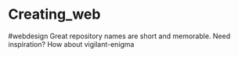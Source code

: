 # Creating_web
#webdesign Great repository names are short and memorable. Need inspiration? How about vigilant-enigma
